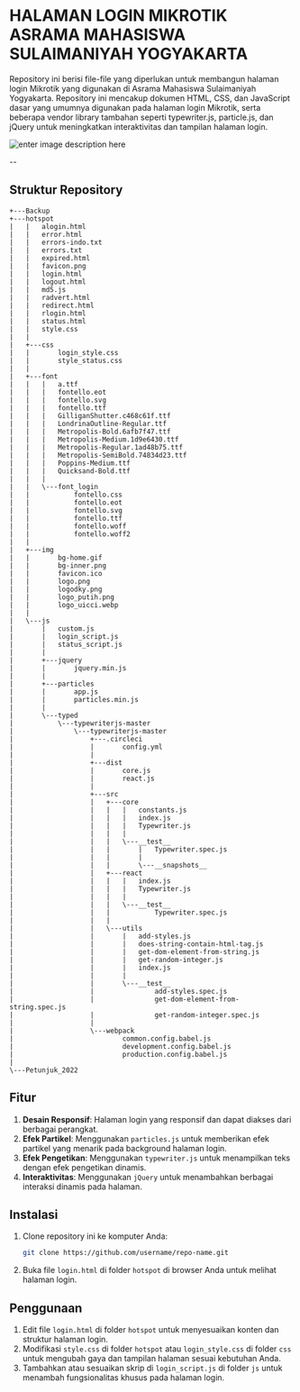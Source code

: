 ﻿# HALAMAN LOGIN MIKROTIK ASRAMA MAHASISWA SULAIMANIYAH YOGYAKARTA

Repository ini berisi file-file yang diperlukan untuk membangun halaman login Mikrotik yang digunakan di Asrama Mahasiswa Sulaimaniyah Yogyakarta. Repository ini mencakup dokumen HTML, CSS, dan JavaScript dasar yang umumnya digunakan pada halaman login Mikrotik, serta beberapa vendor library tambahan seperti typewriter.js, particle.js, dan jQuery untuk meningkatkan interaktivitas dan tampilan halaman login.

![enter image description here](https://raw.githubusercontent.com/bapakpandha/bapakpandha.github.io/main/images/login_page.webp)

--



## Struktur Repository

```
+---Backup
+---hotspot
|   |   alogin.html
|   |   error.html
|   |   errors-indo.txt
|   |   errors.txt
|   |   expired.html
|   |   favicon.png
|   |   login.html
|   |   logout.html
|   |   md5.js
|   |   radvert.html
|   |   redirect.html
|   |   rlogin.html
|   |   status.html
|   |   style.css
|   |
|   +---css
|   |       login_style.css
|   |       style_status.css
|   |
|   +---font
|   |   |   a.ttf
|   |   |   fontello.eot
|   |   |   fontello.svg
|   |   |   fontello.ttf
|   |   |   GilliganShutter.c468c61f.ttf
|   |   |   LondrinaOutline-Regular.ttf
|   |   |   Metropolis-Bold.6afb7f47.ttf
|   |   |   Metropolis-Medium.1d9e6430.ttf
|   |   |   Metropolis-Regular.1ad48b75.ttf
|   |   |   Metropolis-SemiBold.74834d23.ttf
|   |   |   Poppins-Medium.ttf
|   |   |   Quicksand-Bold.ttf
|   |   |
|   |   \---font_login
|   |           fontello.css
|   |           fontello.eot
|   |           fontello.svg
|   |           fontello.ttf
|   |           fontello.woff
|   |           fontello.woff2
|   |
|   +---img
|   |       bg-home.gif
|   |       bg-inner.png
|   |       favicon.ico
|   |       logo.png
|   |       logodky.png
|   |       logo_putih.png
|   |       logo_uicci.webp
|   |
|   \---js
|       |   custom.js
|       |   login_script.js
|       |   status_script.js
|       |
|       +---jquery
|       |       jquery.min.js
|       |
|       +---particles
|       |       app.js
|       |       particles.min.js
|       |
|       \---typed
|           \---typewriterjs-master
|               \---typewriterjs-master
|                   +---.circleci
|                   |       config.yml
|                   |
|                   +---dist
|                   |       core.js
|                   |       react.js
|                   |
|                   +---src
|                   |   +---core
|                   |   |   |   constants.js
|                   |   |   |   index.js
|                   |   |   |   Typewriter.js
|                   |   |   |
|                   |   |   \---__test__
|                   |   |       |   Typewriter.spec.js
|                   |   |       |
|                   |   |       \---__snapshots__
|                   |   +---react
|                   |   |   |   index.js
|                   |   |   |   Typewriter.js
|                   |   |   |
|                   |   |   \---__test__
|                   |   |           Typewriter.spec.js
|                   |   |
|                   |   \---utils
|                   |       |   add-styles.js
|                   |       |   does-string-contain-html-tag.js
|                   |       |   get-dom-element-from-string.js
|                   |       |   get-random-integer.js
|                   |       |   index.js
|                   |       |
|                   |       \---__test__
|                   |               add-styles.spec.js
|                   |               get-dom-element-from-string.spec.js
|                   |               get-random-integer.spec.js
|                   |
|                   \---webpack
|                           common.config.babel.js
|                           development.config.babel.js
|                           production.config.babel.js
|
\---Petunjuk_2022
```

## Fitur

1. **Desain Responsif**: Halaman login yang responsif dan dapat diakses dari berbagai perangkat.
2. **Efek Partikel**: Menggunakan `particles.js` untuk memberikan efek partikel yang menarik pada background halaman login.
3. **Efek Pengetikan**: Menggunakan `typewriter.js` untuk menampilkan teks dengan efek pengetikan dinamis.
4. **Interaktivitas**: Menggunakan `jQuery` untuk menambahkan berbagai interaksi dinamis pada halaman.

## Instalasi

1. Clone repository ini ke komputer Anda:
    ```sh
    git clone https://github.com/username/repo-name.git
    ```
2. Buka file `login.html` di folder `hotspot` di browser Anda untuk melihat halaman login.

## Penggunaan

1. Edit file `login.html` di folder `hotspot` untuk menyesuaikan konten dan struktur halaman login.
2. Modifikasi `style.css` di folder `hotspot` atau `login_style.css` di folder `css` untuk mengubah gaya dan tampilan halaman sesuai kebutuhan Anda.
3. Tambahkan atau sesuaikan skrip di `login_script.js` di folder `js` untuk menambah fungsionalitas khusus pada halaman login.
